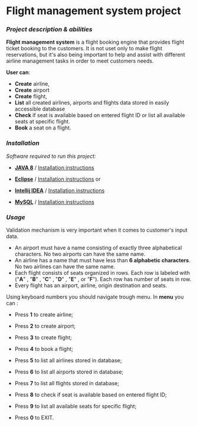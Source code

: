 # Flight management system project

### *Project description & abilities*

**Flight management system** is a flight booking engine that provides flight ticket booking to the customers. It is not uset only to make flight reservations, but it's also being important to help and assist with different airline management tasks in order to meet customers needs.



**User can**:
- **Create** airline,
-	**Create** airport 
-	**Create** flight,
-	**List** all created airlines, airports and flights data stored in easily accessible database
-	**Check** if seat is available based on entered flight ID or list all available seats at specific flight.
-	**Book** a seat on a flight.

### *Installation*

*Software required to run this project:*

- **[JAVA 8](https://www.java.com/en/download/)**  / [Installation instructions](https://www.java.com/en/download/help/ie_online_install.xml)
- **[Eclipse](https://www.eclipse.org/downloads/)**  / [Installation instructions](https://www.eclipse.org/downloads/packages/installer) 
or 
- **[Intellij IDEA](https://www.jetbrains.com/idea/download/)** / [Installation instructions](https://www.jetbrains.com/help/idea/installation-guide.html)  

- **[MySQL](https://dev.mysql.com/downloads/)** / [Installation instructions](https://www.sitepoint.com/how-to-install-mysql/#:~:text=Step%201%3A%20download%20MySQL,a%20tool%20such%20as%20fsum.)  


### *Usage*

Validation mechanism is very important when it comes to customer's input data.

-	 An airport must have a name consisting of exactly three alphabetical characters. No two airports can have the same name.
-	 An airline has a name that must have less than **6 alphabetic characters**. No two airlines can have the same name.
-	 Each flight consists of seats organized in rows. Each row is labeled with ("**A**" , "**B**" , "**C**" , "**D**" , "**E**" , or "**F**"). Each row has number of seats in row.
-	 Every flight has an airport, airline, origin destination and seats.


Using keyboard numbers you should navigate trough menu. 
In **menu** you can :

-	Press **1** to create airline; 

-	Press **2** to create airport;

-	Press **3** to create flight;

-	Press **4**  to book a flight;

-	Press **5** to list all airlines stored in database;

-	Press **6** to list all airports stored in database;

-	Press **7** to list all flights stored in database;

-	Press **8** to check if seat is available based on entered flight ID;

-	Press **9** to list all available seats for specific flight;

-	Press **0** to EXIT.
